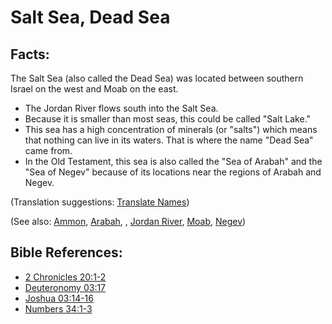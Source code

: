 # Salt Sea, Dead Sea #

## Facts: ##

The Salt Sea (also called the Dead Sea) was located between southern Israel on the west and Moab on the east.

* The Jordan River flows south into the Salt Sea.
* Because it is smaller than most seas, this could be called "Salt Lake."
* This sea has a high concentration of minerals (or "salts") which means that nothing can live in its waters. That is where the name "Dead Sea" came from.
* In the Old Testament, this sea is also called the "Sea of Arabah" and the "Sea of Negev" because of its locations near the regions of Arabah and Negev.

(Translation suggestions: [Translate Names](en/ta-vol1/translate/man/translate-names))

(See also: [Ammon](../other/ammon.md), [Arabah](../other/arabah.md), , [Jordan River](../other/jordanriver.md), [Moab](../other/moab.md), [Negev](../other/negev.md))

## Bible References: ##

* [2 Chronicles 20:1-2](en/tn/2ch/help/20/01)
* [Deuteronomy 03:17](en/tn/deu/help/03/17)
* [Joshua 03:14-16](en/tn/jos/help/03/14)
* [Numbers 34:1-3](en/tn/num/help/34/01)